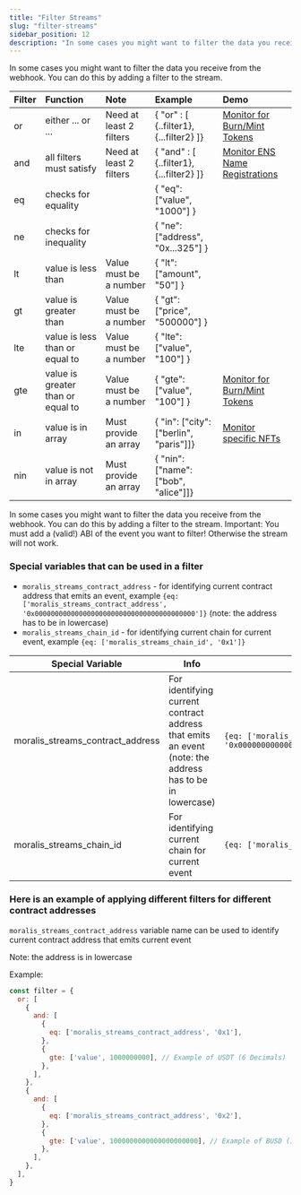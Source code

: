 ```yaml
---
title: "Filter Streams"
slug: "filter-streams"
sidebar_position: 12
description: "In some cases you might want to filter the data you receive from the webhook. You can do this by adding a filter to the stream."
---
```


In some cases you might want to filter the data you receive from the webhook. You can do this by adding a filter to the stream.

| Filter | Function                          | Note                    | Example                                  | Demo                                                                                          |
| :----- | :-------------------------------- | :---------------------- | :--------------------------------------- | :-------------------------------------------------------------------------------------------- |
| or     | either ... or ...                 | Need at least 2 filters | { "or" : [ {..filter1}, {...filter2} ]}  | [Monitor for Burn/Mint Tokens](/streams-api/how-to-monitor-for-erc20-token-burns-or-mints)    |
| and    | all filters must satisfy          | Need at least 2 filters | { "and" : [ {..filter1}, {...filter2} ]} | [Monitor ENS Name Registrations](/streams-api/how-to-monitor-ens-domain-registrations) |
| eq     | checks for equality               |                         | { "eq": ["value", "1000"] }              |                                                                                               |
| ne     | checks for inequality             |                         | { "ne": ["address", "0x...325"] }        |                                                                                               |
| lt     | value is less than                | Value must be a number  | { "lt": ["amount", "50"] }               |                                                                                               |
| gt     | value is greater than             | Value must be a number  | { "gt": ["price", "500000"] }            |                                                                                               |
| lte    | value is less than or equal to    | Value must be a number  | { "lte": ["value", "100"] }              |                                                                                               |
| gte    | value is greater than or equal to | Value must be a number  | { "gte": ["value", "100"] }              | [Monitor for Burn/Mint Tokens](/streams-api/how-to-monitor-for-erc20-token-burns-or-mints)    |
| in     | value is in array                 | Must provide an array   | { "in": \["city": ["berlin", "paris"]]}  | [Monitor specific NFTs](/streams-api/how-to-monitor-specific-nfts)                   |
| nin    | value is not in array             | Must provide an array   | { "nin": \["name": ["bob", "alice"]]}    |                                                                                               |

In some cases you might want to filter the data you receive from the webhook. You can do this by adding a filter to the stream. Important: You must add a (valid!) ABI of the event you want to filter! Otherwise the stream will not work.

### Special variables that can be used in a filter

- `moralis_streams_contract_address` - for identifying current contract address that emits an event, example `{eq: ['moralis_streams_contract_address', '0x0000000000000000000000000000000000000000']}` (note: the address has to be in lowercase)
- `moralis_streams_chain_id` - for identifying current chain for current event, example `{eq: ['moralis_streams_chain_id', '0x1']}`

| Special Variable | Info | Example |
|---|---|---|
moralis_streams_contract_address | For identifying current contract address that emits an event (note: the address has to be in lowercase) |	```{eq: ['moralis_streams_contract_address', '0x0000000000000000000000000000000000000000']}``` |
moralis_streams_chain_id |	For identifying current chain for current event	 | ```{eq: ['moralis_streams_chain_id', '0x1']} ``` | |

### Here is an example of applying different filters for different contract addresses

`moralis_streams_contract_address` variable name can be used to identify current contract address that emits current event

Note: the address is in lowercase

Example:

```javascript
const filter = {
  or: [
    {
      and: [
        {
          eq: ['moralis_streams_contract_address', '0x1'],
        },
        {
          gte: ['value', 1000000000], // Example of USDT (6 Decimals) 
        },
      ],
    },
    {
      and: [
        {
          eq: ['moralis_streams_contract_address', '0x2'],
        },
        {
          gte: ['value', 1000000000000000000000], // Example of BUSD (18 Decimals) 
        },
      ],
    },
  ],
}
```